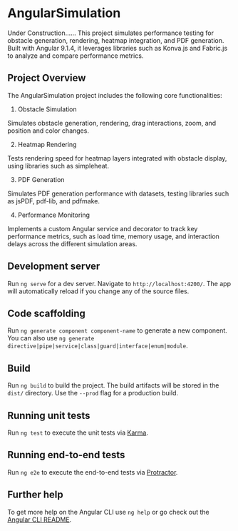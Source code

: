 # AngularSimulation

Under Construction......
This project simulates performance testing for obstacle generation, rendering, heatmap integration, and PDF generation. Built with Angular 9.1.4, it leverages libraries such as Konva.js and Fabric.js to analyze and compare performance metrics.

## Project Overview
The AngularSimulation project includes the following core functionalities:

1. Obstacle Simulation

Simulates obstacle generation, rendering, drag interactions, zoom, and position and color changes.

2. Heatmap Rendering

Tests rendering speed for heatmap layers integrated with obstacle display, using libraries such as simpleheat.

3. PDF Generation

Simulates PDF generation performance with datasets, testing libraries such as jsPDF, pdf-lib, and pdfmake.

4. Performance Monitoring

Implements a custom Angular service and decorator to track key performance metrics, such as load time, memory usage, and interaction delays across the different simulation areas.

## Development server

Run `ng serve` for a dev server. Navigate to `http://localhost:4200/`. The app will automatically reload if you change any of the source files.

## Code scaffolding

Run `ng generate component component-name` to generate a new component. You can also use `ng generate directive|pipe|service|class|guard|interface|enum|module`.

## Build

Run `ng build` to build the project. The build artifacts will be stored in the `dist/` directory. Use the `--prod` flag for a production build.

## Running unit tests

Run `ng test` to execute the unit tests via [Karma](https://karma-runner.github.io).

## Running end-to-end tests

Run `ng e2e` to execute the end-to-end tests via [Protractor](http://www.protractortest.org/).

## Further help

To get more help on the Angular CLI use `ng help` or go check out the [Angular CLI README](https://github.com/angular/angular-cli/blob/master/README.md).
